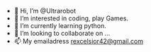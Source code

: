 - 👋 Hi, I’m @Ultrarobot
- 👀 I’m interested in coding, play Games.
- 🌱 I’m currently learning python.
- 💞️ I’m looking to collaborate on ...
- 📫 My emailadress rexcelsior42@gmail.com

<!---
Ultrarobot/Ultrarobot is a ✨ special ✨ repository because its `README.md` (this file) appears on your GitHub profile.
You can click the Preview link to take a look at your changes.
--->
